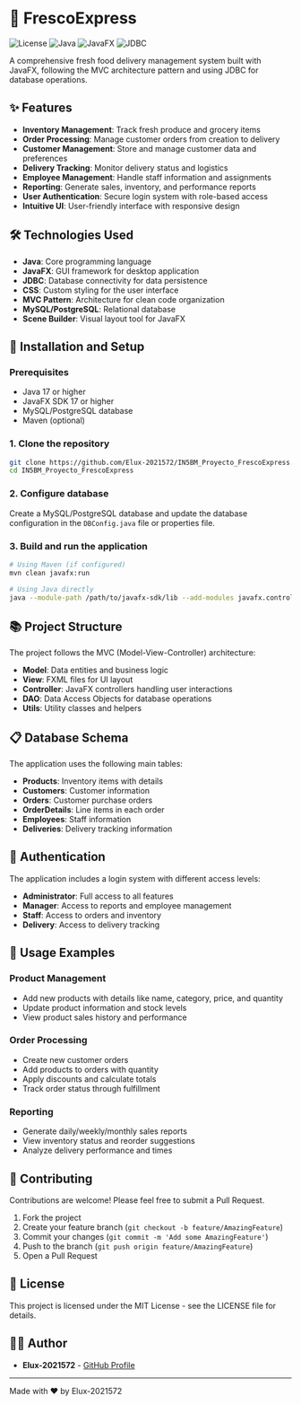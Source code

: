 # 🥗 FrescoExpress

![License](https://img.shields.io/badge/license-MIT-blue.svg)
![Java](https://img.shields.io/badge/Java-17+-orange.svg)
![JavaFX](https://img.shields.io/badge/JavaFX-17+-lightblue.svg)
![JDBC](https://img.shields.io/badge/JDBC-latest-green.svg)

A comprehensive fresh food delivery management system built with JavaFX, following the MVC architecture pattern and using JDBC for database operations.

## ✨ Features

- **Inventory Management**: Track fresh produce and grocery items
- **Order Processing**: Manage customer orders from creation to delivery
- **Customer Management**: Store and manage customer data and preferences
- **Delivery Tracking**: Monitor delivery status and logistics
- **Employee Management**: Handle staff information and assignments
- **Reporting**: Generate sales, inventory, and performance reports
- **User Authentication**: Secure login system with role-based access
- **Intuitive UI**: User-friendly interface with responsive design

## 🛠️ Technologies Used

- **Java**: Core programming language
- **JavaFX**: GUI framework for desktop application
- **JDBC**: Database connectivity for data persistence
- **CSS**: Custom styling for the user interface
- **MVC Pattern**: Architecture for clean code organization
- **MySQL/PostgreSQL**: Relational database
- **Scene Builder**: Visual layout tool for JavaFX

## 🚀 Installation and Setup

### Prerequisites
- Java 17 or higher
- JavaFX SDK 17 or higher
- MySQL/PostgreSQL database
- Maven (optional)

### 1. Clone the repository
```bash
git clone https://github.com/Elux-2021572/IN5BM_Proyecto_FrescoExpress.git
cd IN5BM_Proyecto_FrescoExpress
```

### 2. Configure database
Create a MySQL/PostgreSQL database and update the database configuration in the `DBConfig.java` file or properties file.

### 3. Build and run the application
```bash
# Using Maven (if configured)
mvn clean javafx:run

# Using Java directly
java --module-path /path/to/javafx-sdk/lib --add-modules javafx.controls,javafx.fxml -jar FrescoExpress.jar
```

## 📚 Project Structure

The project follows the MVC (Model-View-Controller) architecture:
- **Model**: Data entities and business logic
- **View**: FXML files for UI layout
- **Controller**: JavaFX controllers handling user interactions
- **DAO**: Data Access Objects for database operations
- **Utils**: Utility classes and helpers

## 📋 Database Schema

The application uses the following main tables:
- **Products**: Inventory items with details
- **Customers**: Customer information
- **Orders**: Customer purchase orders
- **OrderDetails**: Line items in each order
- **Employees**: Staff information
- **Deliveries**: Delivery tracking information

## 🔑 Authentication

The application includes a login system with different access levels:
- **Administrator**: Full access to all features
- **Manager**: Access to reports and employee management
- **Staff**: Access to orders and inventory
- **Delivery**: Access to delivery tracking

## 📖 Usage Examples

### Product Management
- Add new products with details like name, category, price, and quantity
- Update product information and stock levels
- View product sales history and performance

### Order Processing
- Create new customer orders
- Add products to orders with quantity
- Apply discounts and calculate totals
- Track order status through fulfillment

### Reporting
- Generate daily/weekly/monthly sales reports
- View inventory status and reorder suggestions
- Analyze delivery performance and times

## 🤝 Contributing

Contributions are welcome! Please feel free to submit a Pull Request.

1. Fork the project
2. Create your feature branch (`git checkout -b feature/AmazingFeature`)
3. Commit your changes (`git commit -m 'Add some AmazingFeature'`)
4. Push to the branch (`git push origin feature/AmazingFeature`)
5. Open a Pull Request

## 📝 License

This project is licensed under the MIT License - see the LICENSE file for details.

## 👨‍💻 Author

- **Elux-2021572** - [GitHub Profile](https://github.com/Elux-2021572)

---

Made with ❤️ by Elux-2021572
